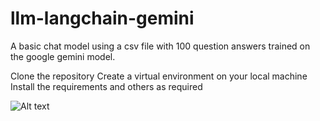 # llm-langchain-gemini
A basic chat model using a csv file with 100 question answers trained on the google gemini model. 

Clone the repository
Create a virtual environment on your local machine
Install the requirements and others as required

![Alt text](/output.png)
